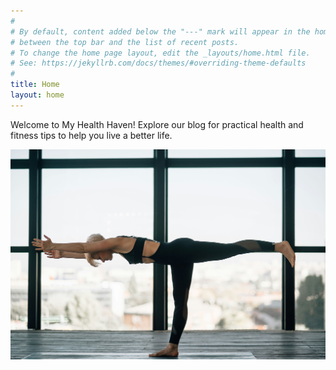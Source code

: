 ```yaml
---
#
# By default, content added below the "---" mark will appear in the home page
# between the top bar and the list of recent posts.
# To change the home page layout, edit the _layouts/home.html file.
# See: https://jekyllrb.com/docs/themes/#overriding-theme-defaults
#
title: Home
layout: home
---
```

Welcome to My Health Haven! Explore our blog for practical health and fitness tips to help you live a better life.

![Person exercising](/images/Homepage.jpg)

